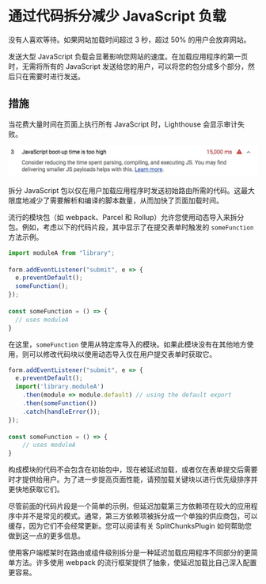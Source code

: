 # 通过代码拆分减少 JavaScript 负载

没有人喜欢等待。如果网站加载时间超过 3 秒，超过 50% 的用户会放弃网站。

发送大型 JavaScript 负载会显著影响您网站的速度。在加载应用程序的第一页时，无需将所有的 JavaScript 发送给您的用户，可以将您的包分成多个部分，然后只在需要时进行发送。

## 措施

当花费大量时间在页面上执行所有 JavaScript 时，Lighthouse 会显示审计失败。

![Lighthouse 审计失败，显示脚本执行时间过长](./img/reduce-javascript-payloads-with-code-splitting.png)

拆分 JavaScript 包以仅在用户加载应用程序时发送初始路由所需的代码。这最大限度地减少了需要解析和编译的脚本数量，从而加快了页面加载时间。

流行的模块包（如 webpack、Parcel 和 Rollup）允许您使用动态导入来拆分包。例如，考虑以下的代码片段，其中显示了在提交表单时触发的 `someFunction` 方法示例。

```javascript
import moduleA from "library";

form.addEventListener("submit", e => {
  e.preventDefault();
  someFunction();
});

const someFunction = () => {
  // uses moduleA
}
```

在这里，`someFunction` 使用从特定库导入的模块。如果此模块没有在其他地方使用，则可以修改代码块以使用动态导入仅在用户提交表单时获取它。

```javascript
form.addEventListener("submit", e => {
  e.preventDefault();
  import('library.moduleA')
    .then(module => module.default) // using the default export
    .then(someFunction())
    .catch(handleError());
});

const someFunction = () => {
    // uses moduleA
}
```

构成模块的代码不会包含在初始包中，现在被延迟加载，或者仅在表单提交后需要时才提供给用户。为了进一步提高页面性能，请预加载关键块以进行优先级排序并更快地获取它们。

尽管前面的代码片段是一个简单的示例，但延迟加载第三方依赖项在较大的应用程序中并不是常见的模式。通常，第三方依赖项被拆分成一个单独的供应商包，可以缓存，因为它们不会经常更新。您可以阅读有关 SplitChunksPlugin 如何帮助您做到这一点的更多信息。

使用客户端框架时在路由或组件级别拆分是一种延迟加载应用程序不同部分的更简单方法。许多使用 webpack 的流行框架提供了抽象，使延迟加载比自己深入配置更容易。
